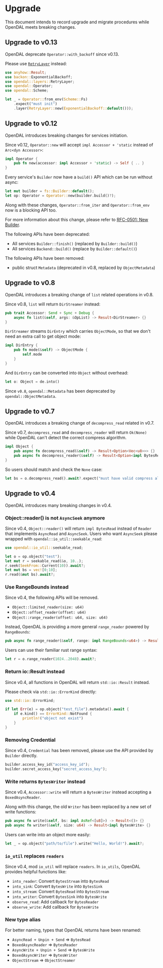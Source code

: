 # Upgrade

This document intends to record upgrade and migrate procedures while OpenDAL meets breaking changes.

## Upgrade to v0.13

OpenDAL deprecate `Operator::with_backoff` since v0.13.

Please use [`RetryLayer`](https://opendal.databend.rs/opendal/layers/struct.RetryLayer.html) instead:

```rust
use anyhow::Result;
use backon::ExponentialBackoff;
use opendal::layers::RetryLayer;
use opendal::Operator;
use opendal::Scheme;

let _ = Operator::from_env(Scheme::Fs)
    .expect("must init")
    .layer(RetryLayer::new(ExponentialBackoff::default()));
```

## Upgrade to v0.12

OpenDAL introduces breaking changes for services initiation.

Since v0.12, `Operator::new` will accept `impl Accessor + 'static` instead of `Arc<dyn Accessor>`:

```rust
impl Operator {
    pub fn new(accessor: impl Accessor + 'static) -> Self { .. }
}
```

Every service's `Builder` now have a `build()` API which can be run without async:

```rust
let mut builder = fs::Builder::default();
let op: Operator = Operator::new(builder.build()?);
```

Along with these changes, `Operator::from_iter` and `Operator::from_env` now is a blocking API too.

For more information about this change, please refer to [RFC-0501: New Builder](https://opendal.databend.rs/rfcs/0501-new-builder.html).

The following APIs have been deprecated:

- All services `Builder::finish()` (replaced by `Builder::build()`)
- All services `Backend::build()` (replace by `Builder::default()`)

The following APIs have been removed:

- public struct `Metadata` (deprecated in v0.8, replaced by `ObjectMetadata`)

## Upgrade to v0.8

OpenDAL introduces a breaking change of `list` related operations in v0.8.

Since v0.8, `list` will return `DirStreamer` instead:

```rust
pub trait Accessor: Send + Sync + Debug {
    async fn list(&self, args: &OpList) -> Result<DirStreamer> {}
}
```

`DirStreamer` streams `DirEntry` which carries `ObjectMode`, so that we don't need an extra call to get object mode:

```rust
impl DirEntry {
    pub fn mode(&self) -> ObjectMode {
        self.mode
    }
}
```

And `DirEntry` can be converted into `Object` without overhead:

```rust
let o: Object = de.into()
```

Since `v0.8`, `opendal::Metadata` has been deprecated by `opendal::ObjectMetadata`.

## Upgrade to v0.7

OpenDAL introduces a breaking change of `decompress_read` related in v0.7.

Since v0.7, `decompress_read` and `decompress_reader` will return `Ok(None)` while OpenDAL can't detect the correct compress algorithm.

```rust
impl Object {
    pub async fn decompress_read(&self) -> Result<Option<Vec<u8>>> {}
    pub async fn decompress_reader(&self) -> Result<Option<impl BytesRead>> {}
}
```

So users should match and check the `None` case:

```rust
let bs = o.decompress_read().await?.expect("must have valid compress algorithm");
```

## Upgrade to v0.4

OpenDAL introduces many breaking changes in v0.4.

### Object::reader() is not `AsyncSeek` anymore

Since v0.4, `Object::reader()` will return `impl BytesRead` instead of `Reader` that implements `AsyncRead` and `AsyncSeek`. Users who want `AsyncSeek` please wrapped with `opendal::io_util::seekable_read`:

```rust
use opendal::io_util::seekable_read;

let o = op.object("test");
let mut r = seekable_read(&o, 10..);
r.seek(SeekFrom::Current(10)).await?;
let mut bs = vec![0;10];
r.read(&mut bs).await?;
```

### Use RangeBounds instead

Since v0.4, the following APIs will be removed.

- `Object::limited_reader(size: u64)`
- `Object::offset_reader(offset: u64)`
- `Object::range_reader(offset: u64, size: u64)`

Instead, OpenDAL is providing a more general `range_reader` powered by `RangeBounds`:

```rust
pub async fn range_reader(&self, range: impl RangeBounds<u64>) -> Result<impl BytesRead>
```

Users can use their familiar rust range syntax:

```rust
let r = o.range_reader(1024..2048).await?;
```

### Return io::Result instead

Since v0.4, all functions in OpenDAL will return `std::io::Result` instead.

Please check via `std::io::ErrorKind` directly:

```rust
use std::io::ErrorKind;

if let Err(e) = op.object("test_file").metadata().await {
    if e.kind() == ErrorKind::NotFound {
        println!("object not exist")
    }
}
```

### Removing Credential

Since v0.4, `Credential` has been removed, please use the API provided by `Builder` directly.

```rust
builder.access_key_id("access_key_id");
builder.secret_access_key("secret_access_key");
```

### Write returns `BytesWriter` instead

Since v0.4, `Accessor::write` will return a `BytesWriter` instead accepting a `BoxedAsyncReader`.

Along with this change, the old `Writer` has been replaced by a new set of write functions:

```rust
pub async fn write(&self, bs: impl AsRef<[u8]>) -> Result<()> {}
pub async fn writer(&self, size: u64) -> Result<impl BytesWrite> {}
```

Users can write into an object more easily:

```rust
let _ = op.object("path/to/file").write("Hello, World!").await?;
```

### `io_util` replaces `readers`

Since v0.4, mod `io_util` will replace `readers`. In `io_utils`, OpenDAL provides helpful functions like:

- `into_reader`: Convert `BytesStream` into `BytesRead`
- `into_sink`: Convert `BytesWrite` into `BytesSink`
- `into_stream`: Convert `BytesRead` into `BytesStream`
- `into_writer`: Convert `BytesSink` into `BytesWrite`
- `observe_read`: Add callback for `BytesReader`
- `observe_write`: Add callback for `BytesWrite`

### New type alias

For better naming, types that OpenDAL returns have been renamed:

- `AsyncRead + Unpin + Send` => `BytesRead`
- `BoxedAsyncReader` => `BytesReader`
- `AsyncWrite + Unpin + Send` => `BytesWrite`
- `BoxedAsyncWriter` => `BytesWriter`
- `ObjectStream` => `ObjectStreamer`
